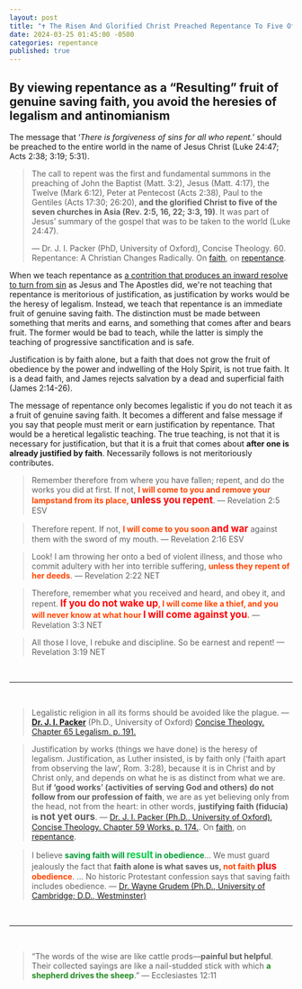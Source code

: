 ```yaml
---
layout: post
title: "✝️ The Risen And Glorified Christ Preached Repentance To Five Of The Seven Churches In Asia, In The Book Of Revelation. You Better Believe That Repentance Is The “Resulting” Fruit Of Genuine Saving Faith." 
date: 2024-03-25 01:45:00 -0500
categories: repentance
published: true
---
```


<!-- 🪽 -->

## By viewing repentance as a “Resulting” fruit of genuine saving faith, you avoid the heresies of legalism and antinomianism

The message that &lsquo;*There is forgiveness of sins for all who repent.*&rsquo; should be preached to the entire world in the name of Jesus Christ (Luke 24:47; Acts 2:38; 3:19; 5:31).

> The call to repent was the first and fundamental summons in the preaching of John the Baptist (Matt. 3:2), Jesus (Matt. 4:17), the Twelve (Mark 6:12), Peter at Pentecost (Acts 2:38), Paul to the Gentiles (Acts 17:30; 26:20), **and the glorified Christ to five of the seven churches in Asia (Rev. 2:5, 16, 22; 3:3, 19)**. It was part of Jesus’ summary of the gospel that was to be taken to the world (Luke 24:47). 
>
>&mdash; Dr. J. I. Packer (PhD, University of Oxford), Concise Theology. 60. Repentance: A Christian Changes Radically. On [faith](https://youtu.be/jOFsFgUUdZo), on [repentance](https://youtu.be/gExLXpPJDd8).

When we teach repentance as [a contrition that produces an inward resolve to turn from sin](https://sevenshepherd.github.io/repentance/) as Jesus and The Apostles did, we're not teaching that repentance is meritorious of justification, as justification by works would be the heresy of legalism. Instead, we teach that repentance is an immediate fruit of genuine saving faith. The distinction must be made between something that merits and earns, and something that comes after and bears fruit. The former would be bad to teach, while the latter is simply the teaching of progressive sanctification and is safe.

Justification is by faith alone, but a faith that does not grow the fruit of obedience by the power and indwelling of the Holy Spirit, is not true faith. It is a dead faith, and James rejects salvation by a dead and superficial faith (James 2:14-26).

The message of repentance only becomes legalistic if you do not teach it as a fruit of genuine saving faith. It becomes a different and false message if you say that people must merit or earn justification by repentance. That would be a heretical legalistic teaching. The true teaching, is not that it is necessary for justification, but that it is a fruit that comes about **after one is already justified by faith**. Necessarily follows is not meritoriously contributes.

> Remember therefore from where you have fallen; repent, and do the works you did at first. If not, <span style="font-weight:bold;color:orangered;">I will come to you and remove your lampstand from its place, <span style="font-size:1.2em;color:Red;">unless you repent</span></span>. &mdash; Revelation 2:5 ESV

> Therefore repent. If not, <span style="font-weight:bold;color:orangered;">I will come to you soon <span style="font-size:1.2em;color:Red;">and war</span></span> against them with the sword of my mouth. &mdash; Revelation 2:16 ESV

> Look! I am throwing her onto a bed of violent illness, and those who commit adultery with her into terrible suffering, <span style="font-weight:bold;color:orangered;">unless they repent of her deeds</span>. &mdash; Revelation 2:22 NET

> Therefore, remember what you received and heard, and obey it, and repent. <span style="font-weight:bold;color:orangered;"><span style="font-size:1.2em;color:Red;">If you do not wake up</span>, I will come like a thief, and you will never know at what hour <span style="font-size:1.2em;color:Red;">I will come against you</span>.</span> &mdash; Revelation 3:3 NET

> All those I love, I rebuke and discipline. So be earnest and repent! &mdash; Revelation 3:19 NET

<br>

---

<br>

> Legalistic religion in all its forms should be avoided like the plague. &mdash; [**Dr. J. I. Packer**](https://youtu.be/gExLXpPJDd8) (Ph.D., University of Oxford) [Concise Theology. Chapter 65 Legalism. p. 191.](https://amzn.to/40RYx1A)

> Justification by works (things we have done) is the heresy of legalism. Justification, as Luther insisted, is by faith only (‘faith apart from observing the law’, Rom. 3:28), because it is in Christ and by Christ only, and depends on what he is as distinct from what we are. But **if ‘good works’ (activities of serving God and others) do not follow from our profession of faith**, we are as yet believing only from the head, not from the heart: in other words, **justifying faith (fiducia) is <span style="font-size:1.2em;">not yet ours</span>**. &mdash; [Dr. J. I. Packer (Ph.D., University of Oxford), Concise Theology. Chapter 59 Works. p. 174.](https://youtu.be/jOFsFgUUdZo). On [faith](https://youtu.be/jOFsFgUUdZo), on [repentance](https://youtu.be/gExLXpPJDd8).

> I believe <span style="font-weight:bold;color:#009933;">saving faith will <span style="font-size:1.2em;color:#00cc44;">result</span> in obedience</span>... We must guard jealously the fact that <span style="font-weight:bold;">faith alone is what saves us, <span style="color:OrangeRed">not faith <span style="font-size:1.2em;color:Red">plus</span> obedience</span></span>. ... No historic Protestant confession says that saving faith includes obedience. &mdash; [Dr. Wayne Grudem (Ph.D., University of Cambridge; D.D., Westminster)](https://youtu.be/s9e3Y2SMXag)

<br>

---

<br>

> “The words of the wise are like cattle prods—**painful but helpful**. Their collected sayings are like a nail-studded stick with which <span style="font-weight:bold;color:ForestGreen;">a shepherd drives the sheep</span>.” ― Ecclesiastes 12:11

<script>
    var refTagger = {
        settings: {
            bibleVersion: 'NLT'
        }
    }; 

    (function(d, t) {
        var n=d.querySelector('[nonce]');
        refTagger.settings.nonce = n && (n.nonce||n.getAttribute('nonce'));
        var g = d.createElement(t), s = d.getElementsByTagName(t)[0];
        g.src = 'https://api.reftagger.com/v2/RefTagger.js';
        g.nonce = refTagger.settings.nonce;
        s.parentNode.insertBefore(g, s);
    }(document, 'script'));
</script>